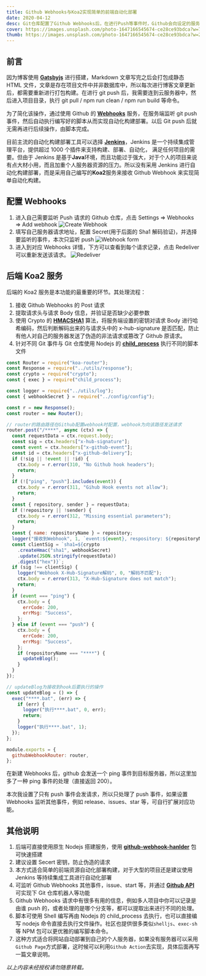 ```yaml
---
title: Github Webhooks与Koa2实现简单的前端自动化部署
date: 2020-04-12
desc: Git仓库配置了Github Webhooks后，在进行Push等事件时，Github会向设定的服务器发送请求，通过监听该请求，然后执行相关脚本文件从而实现简单的自动化构建与部署（服务端使用Koa2接收请求与处理脚本）
cover: https://images.unsplash.com/photo-1647166545674-ce28ce93bdca?w=768
thumb: https://images.unsplash.com/photo-1647166545674-ce28ce93bdca?w=240
---
```


## 前言

因为博客使用 **<a href="https://www.gatsbyjs.org/" target="_blank">Gatsbyjs</a>** 进行搭建，Markdown 文章写完之后会打包成静态 HTML 文件，文章是存在项目文件中并非数据库中，所以每次进行博客文章更新后，都需要重新进行打包构建。在进行 git push 后，我需要连到云服务器中，然后进入项目目录，执行 git pull / npm run clean / npm run build 等命令。

为了简化该操作，通过使用 Github 的 **<a href="https://developer.github.com/webhooks/" target="_blank">Webhooks</a>** 服务，在服务端监听 git push 事件，然后自动执行编写好的脚本从而实现自动化构建部署。以后 Git push 后就无需再进行后续操作，由脚本完成。

目前主流的自动化构建部署工具可以选择 **<a href="https://jenkins.io/zh/" target="_blank">Jenkins</a>**，Jenkins 是一个持续集成管理平台，提供超过 1000 个插件来支持构建、部署、自动化， 满足任何项目的需要。但由于 Jenkins 是基于**Java**环境，而且功能过于强大，对于个人的项目来说有点大材小用，而且加重个人服务器资源的压力。所以没有采用 Jenkins 进行自动化构建部署，而是采用自己编写的**Koa2**服务来接收 Github Webhook 来实现简单自动化构建。

## 配置 Webhooks

1. 进入自己需要监听 Push 请求的 Github 仓库，点击 Settings => Webhooks => Add webhook
   ![Create Webhook](https://cdn.kongfandong.cn/img/blog/7mvAXfC5hNRlFZM.png)
2. 填写自己服务器请求地址，配置 Secret(用于后面的 Sha1 解码验证)，并选择要监听的事件，本次只监听 push
   ![Webhook form](https://cdn.kongfandong.cn/img/blog/gPluNLOBHdbcwsK.png)
3. 进入到对应 Webhooks 详情，下方可以查看到每个请求记录，点击 Redeliver 可以重新发送该请求。
   ![Redeliver](https://cdn.kongfandong.cn/img/blog/KjZe4gN8RDJt7l9.png)

## 后端 Koa2 服务

后端的 Koa2 服务是本功能的最重要的环节。其处理流程：

1. 接收 Github Webhooks 的 Post 请求
2. 提取请求头与请求 Body 信息，并验证是否缺少必要参数
3. 使用 Crypto 的 **<a href="http://nodejs.cn/api/crypto.html#crypto_crypto_createhmac_algorithm_key_options" target="_blank">HMACSHA1</a>** 算法，将服务端设置的密钥对请求 Body 进行哈希编码，然后判断解码出来的与请求头中的 x-hub-signature 是否匹配，防止有他人对自己的服务器发送了伪造的非法请求或篡改了 Github 原请求。
4. 针对不同 Git 事件与 Git 仓库使用 Nodejs 的 **<a href="http://nodejs.cn/api/child_process.html" target="_blank">child_process</a>** 执行不同的脚本文件

```js
const Router = require("koa-router");
const Response = require("../utils/response");
const crypto = require("crypto");
const { exec } = require("child_process");

const logger = require("../utils/log");
const { webhookSecret } = require("../config/config");

const r = new Response();
const router = new Router();

// router的路由路径在Github配置webhook时配置，webhook为向该路径发送请求
router.post("/****", async (ctx) => {
  const requestData = ctx.request.body;
  const sig = ctx.headers["x-hub-signature"];
  const event = ctx.headers["x-github-event"];
  const id = ctx.headers["x-github-delivery"];
  if (!sig || !event || !id) {
    ctx.body = r.error(310, "No Github hook headers");
    return;
  }
  if (!["ping", "push"].includes(event)) {
    ctx.body = r.error(311, "Gihub Hook events not allow");
    return;
  }
  const { repository, sender } = requestData;
  if (!repository || !sender) {
    ctx.body = r.error(312, "Missing essential parameters");
    return;
  }
  const { name: repositoryName } = repository;
  logger("接收到Webhook", 1, `event:${event}, respository: ${repositoryName}`);
  const clientSig = `sha1=${crypto
    .createHmac("sha1", webhookSecret)
    .update(JSON.stringify(requestData))
    .digest("hex")}`;
  if (sig !== clientSig) {
    logger("Webhook X-Hub-Signature解码", 0, "解码不匹配");
    ctx.body = r.error(313, "X-Hub-Signature does not match");
    return;
  }
  if (event === "ping") {
    ctx.body = {
      errCode: 200,
      errMsg: "Success",
    };
  } else if (event === "push") {
    ctx.body = {
      errCode: 200,
      errMsg: "Success",
    };
    if (repositoryName === "****") {
      updateBlog();
    }
  }
});

// updateBlog为接收到hook后要执行的操作
const updateBlog = () => {
  exec("****.bat", (err) => {
    if (err) {
      logger("执行****.bat", 0, err);
      return;
    }
    logger("执行****.bat", 1);
  });
};

module.exports = {
  githubWebhookRouter: router,
};
```

在新建 Webhooks 后，github 会发送一个 ping 事件到目标服务器，所以这里加多了一种 ping 事件的处理（直接返回 200）。

本次我设置了只有 push 事件会发请求，所以只处理了 push 事件，如果设置 Webhooks 监听其他事件，例如 release、issues、star 等，可自行扩展对应功能。

## 其他说明

1. 后端可直接使用原生 Nodejs 搭建服务，使用 **<a href="https://github.com/rvagg/github-webhook-handler#readme" target="_blank">github-webhook-hanlder</a>** 包可快速搭建
2. 建议设置 Secert 密钥，防止伪造的请求
3. 本方式适合简单的前端资源自动化部署构建，对于大型的项目还是建议使用 Jenkins 等持续集成工具进行自动化部署
4. 可监听 Github Webhooks 其他事件，issue、start 等，并通过 **<a href="https://developer.github.com/v3/" target="_blank">Github API</a>** 可实现下 Git 仓库机器人等功能
5. Github Webhooks 请求中有很多有用的信息，例如多人项目中你可以记录是由谁 push 的，或者处理的是哪个分支等，都可以提取出来进行不同的处理。
6. 脚本可使用 Shell 编写再由 Nodejs 的 child_process 去执行，也可以直接编写 nodejs 命令直接去执行文件操作。社区也提供很多类似`shelljs`、`exec-sh`等 NPM 包可以更优雅的编写脚本命令。
7. 这种方式适合将网站自动部署到自己的个人服务器，如果没有服务器可以采用`Github Page`方式部署，这时候可以利用`Github Action`去实现，具体后面再写一篇文章说明。

_以上内容未经授权请勿随意转载。_
